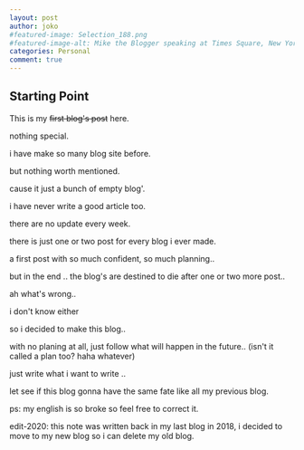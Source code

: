 ```yaml
---
layout: post
author: joko
#featured-image: Selection_188.png
#featured-image-alt: Mike the Blogger speaking at Times Square, New York City, New York
categories: Personal
comment: true
---
```


## Starting Point

This is my <s>first blog's post</s> here.

nothing special.



i have make so many blog site before.

but nothing worth mentioned.

cause it just a bunch of empty blog'.



i have never write a good article too.

there are no update every week.



there is just one or two post for every blog i ever made.

a first post with so much confident, so much planning..

but in the end .. the blog's are destined to die after one or two more post..


ah what's wrong..

i don't know either


so i decided to make this blog..

with no planing at all, just follow what will happen in the future.. (isn't it called a plan too? haha whatever)


just write what i want to write ..


let see if this blog gonna have the same fate like all my previous blog.


ps: my english is so broke so feel free to correct it.

edit-2020: this note was written back in my last blog in 2018, i decided to move to my new blog so i can delete my old blog. 